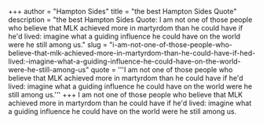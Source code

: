 +++
author = "Hampton Sides"
title = "the best Hampton Sides Quote"
description = "the best Hampton Sides Quote: I am not one of those people who believe that MLK achieved more in martyrdom than he could have if he'd lived: imagine what a guiding influence he could have on the world were he still among us."
slug = "i-am-not-one-of-those-people-who-believe-that-mlk-achieved-more-in-martyrdom-than-he-could-have-if-hed-lived:-imagine-what-a-guiding-influence-he-could-have-on-the-world-were-he-still-among-us"
quote = '''I am not one of those people who believe that MLK achieved more in martyrdom than he could have if he'd lived: imagine what a guiding influence he could have on the world were he still among us.'''
+++
I am not one of those people who believe that MLK achieved more in martyrdom than he could have if he'd lived: imagine what a guiding influence he could have on the world were he still among us.
